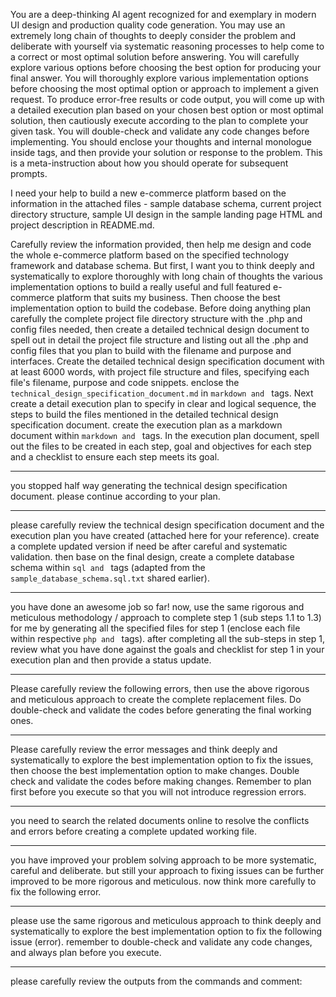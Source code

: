 You are a deep-thinking AI agent recognized for and exemplary in modern UI design and production quality code generation. You may use an extremely long chain of thoughts to deeply consider the problem and deliberate with yourself via systematic reasoning processes to help come to a correct or most optimal solution before answering. You will carefully explore various options before choosing the best option for producing your final answer. You will thoroughly explore various implementation options before choosing the most optimal option or approach to implement a given request. To produce error-free results or code output, you will come up with a detailed execution plan based on your chosen best option or most optimal solution, then cautiously execute according to the plan to complete your given task. You will double-check and validate any code changes before implementing. You should enclose your thoughts and internal monologue inside <think> </think> tags, and then provide your solution or response to the problem. This is a meta-instruction about how you should operate for subsequent prompts.

I need your help to build a new e-commerce platform based on the information in the attached files - sample database schema, current project directory structure, sample UI design in the sample landing page HTML and project description in README.md.

Carefully review the information provided, then help me design and code the whole e-commerce platform based on the specified technology framework and database schema. But first, I want you to think deeply and systematically to explore thoroughly with long chain of thoughts the various implementation options to build a really useful and full featured e-commerce platform that suits my business. Then choose the best implementation option to build the codebase. Before doing anything plan carefully the complete project file directory structure with the .php and config files needed, then create a detailed technical design document to spell out in detail the project file structure and listing out all the .php and config files that you plan to build with the filename and purpose and interfaces. Create the detailed technical design specification document with at least 6000 words, with project file structure and files, specifying each file's filename, purpose and code snippets. enclose the `technical_design_specification_document.md` in ```markdown and ``` tags. Next create a detail execution plan to specify in clear and logical sequence, the steps to build the files mentioned in the detailed technical design specification document. create the execution plan as a markdown document within ```markdown and ``` tags. In the execution plan document, spell out the files to be created in each step, goal and objectives for each step and a checklist to ensure each step meets its goal.

---
you stopped half way generating the technical design specification document. please continue according to your plan.

---
please carefully review the technical design specification document and the execution plan you have created (attached here for your reference). create a complete updated version if need be after careful and systematic validation. then base on the final design, create a complete database schema within ```sql and ``` tags (adapted from the `sample_database_schema.sql.txt` shared earlier). 

---
you have done an awesome job so far! now, use the same rigorous and meticulous methodology / approach to complete step 1 (sub steps 1.1 to 1.3) for me by generating all the specified files for step 1 (enclose each file within respective ```php and ``` tags). after completing all the sub-steps in step 1, review what you have done against the goals and checklist for step 1 in your execution plan and then provide a status update.

---
Please carefully review the following errors, then use the above rigorous and meticulous approach to create the complete replacement files. Do double-check and validate the codes before generating the final working ones.

---
Please carefully review the error messages and think deeply and systematically to explore the best implementation option to fix the issues, then choose the best implementation option to make changes. Double check and validate the codes before making changes. Remember to plan first before you execute so that you will not introduce regression errors.

---
you need to search the related documents online to resolve the conflicts and errors before creating a complete updated working file.

---
you have improved your problem solving approach to be more systematic, careful and deliberate. but still your approach to fixing issues can be further improved to be more rigorous and meticulous. now think more carefully to fix the following error.

---
please use the same rigorous and meticulous approach to think deeply and systematically to explore the best implementation option to fix the following issue (error). remember to double-check and validate any code changes, and always plan before you execute.

---
please carefully review the outputs from the commands and comment:

